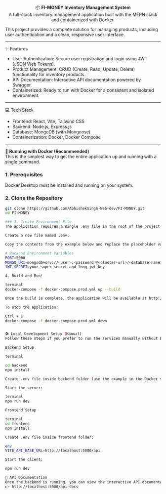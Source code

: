 <div align="center">

📦 **FI-MONEY Inventory Management System**  
A full-stack inventory management application built with the MERN stack and containerized with Docker.

</div>

This project provides a complete solution for managing products, including user authentication and a clean, responsive user interface.

---

✨ Features  
- User Authentication: Secure user registration and login using JWT (JSON Web Tokens).  
- Product Management: CRUD (Create, Read, Update, Delete) functionality for inventory products.  
- API Documentation: Interactive API documentation powered by Swagger.  
- Containerized: Ready to run with Docker for a consistent and isolated environment.  

---

💻 Tech Stack  
- Frontend: React, Vite, Tailwind CSS  
- Backend: Node.js, Express.js  
- Database: MongoDB (with Mongoose)  
- Containerization: Docker, Docker Compose  

---

🚀 **Running with Docker (Recommended)**  
This is the simplest way to get the entire application up and running with a single command.

### 1. Prerequisites  
Docker Desktop must be installed and running on your system.

### 2. Clone the Repository  
```bash
git clone https://github.com/AbhishekSingh-Web-dev/FI-MONEY.git
cd FI-MONEY

### 3. Create Environment File
The application requires a single .env file in the root of the project to store backend credentials.

Create a new file named .env.

Copy the contents from the example below and replace the placeholder values with your actual credentials.

# Backend Environment Variables
PORT=5000
MONGO_URI=mongodb+srv://<user>:<password>@<cluster-url>/<database-name>?retryWrites=true&w=majority
JWT_SECRET=your_super_secret_and_long_jwt_key

4. Build and Run!

terminal
docker-compose -f docker-compose.prod.yml up --build

Once the build is complete, the application will be available at http://localhost:3000.

To stop the application:

Ctrl + C
docker-compose -f docker-compose.prod.yml down


🛠️ Local Development Setup (Manual)
Follow these steps if you prefer to run the services manually without Docker.

Backend Setup

terminal

cd backend
npm install

Create .env file inside backend folder (use the example in the Docker section).

Start the server:

terminal
npm run dev

Frontend Setup

terminal
cd frontend
npm install

Create .env file inside frontend folder:

env
VITE_API_BASE_URL=http://localhost:5000/api

Start the client:

npm run dev

📖 API Documentation
Once the backend is running, you can view the interactive API documentation here:
👉 http://localhost:5000/api-docs

